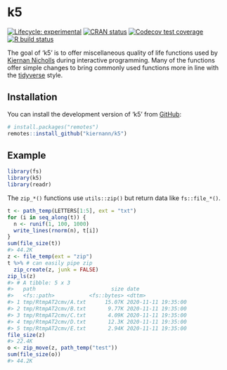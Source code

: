 
<!-- README.md is generated from README.Rmd. Please edit that file -->

# k5

<!-- badges: start -->

[![Lifecycle:
experimental](https://img.shields.io/badge/lifecycle-experimental-orange.svg)](https://www.tidyverse.org/lifecycle/#experimental)
[![CRAN
status](https://www.r-pkg.org/badges/version/k5)](https://CRAN.R-project.org/package=k5)
[![Codecov test
coverage](https://codecov.io/gh/kiernann/k5/branch/master/graph/badge.svg)](https://codecov.io/gh/kiernann/k5?branch=master)
[![R build
status](https://github.com/kiernann/k5/workflows/R-CMD-check/badge.svg)](https://github.com/kiernann/k5/actions)
<!-- badges: end -->

The goal of ‘k5’ is to offer miscellaneous quality of life functions
used by [Kiernan Nicholls](https://github.com/kiernann) during
interactive programming. Many of the functions offer simple changes to
bring commonly used functions more in line with the
[tidyverse](https://www.tidyverse.org/) style.

## Installation

You can install the development version of ‘k5’ from
[GitHub](https://github.com/kiernann/k5):

``` r
# install.packages("remotes")
remotes::install_github("kiernann/k5")
```

## Example

``` r
library(fs)
library(k5)
library(readr)
```

The `zip_*()` functions use `utils::zip()` but return data like
`fs::file_*()`.

``` r
t <- path_temp(LETTERS[1:5], ext = "txt")
for (i in seq_along(t)) {
  n <- runif(1, 100, 1000)
  write_lines(rnorm(n), t[i])
}
sum(file_size(t))
#> 44.2K
z <- file_temp(ext = "zip")
t %>% # can easily pipe zip
  zip_create(z, junk = FALSE)
zip_ls(z)
#> # A tibble: 5 x 3
#>   path                        size date               
#>   <fs::path>           <fs::bytes> <dttm>             
#> 1 tmp/RtmpAT2cmv/A.txt      15.07K 2020-11-11 19:35:00
#> 2 tmp/RtmpAT2cmv/B.txt       9.77K 2020-11-11 19:35:00
#> 3 tmp/RtmpAT2cmv/C.txt       4.09K 2020-11-11 19:35:00
#> 4 tmp/RtmpAT2cmv/D.txt       12.3K 2020-11-11 19:35:00
#> 5 tmp/RtmpAT2cmv/E.txt       2.94K 2020-11-11 19:35:00
file_size(z)
#> 22.4K
o <- zip_move(z, path_temp("test"))
sum(file_size(o))
#> 44.2K
```

<!-- refs: start -->

<!-- refs: end -->
